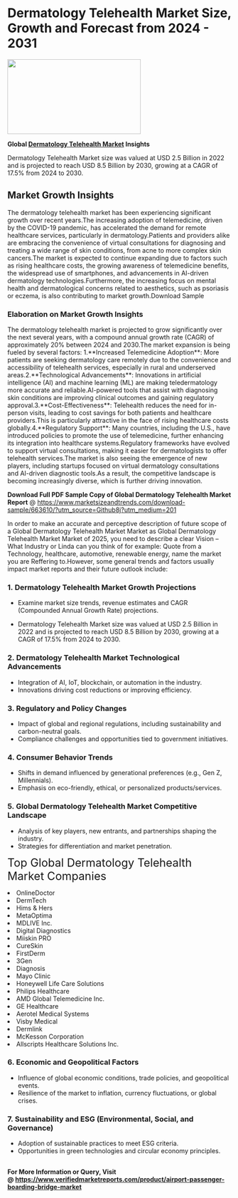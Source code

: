 <H1>Dermatology Telehealth Market Size, Growth and Forecast from 2024 - 2031</H1><img class="aligncenter size-medium wp-image-584254" src="https://thirdeyenews.in/wp-content/uploads/2024/09/Global-Market-Research-300x168.jpeg" alt="" width="300" height="168" /><p><strong>Global&nbsp;<a href="https://www.marketsizeandtrends.com/download-sample/663610/?utm_source=Github8j?utm_medium=201">Dermatology Telehealth Market</a> Insights</strong></p><p>Dermatology Telehealth Market size was valued at USD 2.5 Billion in 2022 and is projected to reach USD 8.5 Billion by 2030, growing at a CAGR of 17.5% from 2024 to 2030.</p><p><h2>Market Growth Insights</h2> The dermatology telehealth market has been experiencing significant growth over recent years.The increasing adoption of telemedicine, driven by the COVID-19 pandemic, has accelerated the demand for remote healthcare services, particularly in dermatology.Patients and providers alike are embracing the convenience of virtual consultations for diagnosing and treating a wide range of skin conditions, from acne to more complex skin cancers.The market is expected to continue expanding due to factors such as rising healthcare costs, the growing awareness of telemedicine benefits, the widespread use of smartphones, and advancements in AI-driven dermatology technologies.Furthermore, the increasing focus on mental health and dermatological concerns related to aesthetics, such as psoriasis or eczema, is also contributing to market growth.Download Sample <h3>Elaboration on Market Growth Insights</h3> The dermatology telehealth market is projected to grow significantly over the next several years, with a compound annual growth rate (CAGR) of approximately 20% between 2024 and 2030.The market expansion is being fueled by several factors: 1.**Increased Telemedicine Adoption**: More patients are seeking dermatology care remotely due to the convenience and accessibility of telehealth services, especially in rural and underserved areas.2.**Technological Advancements**: Innovations in artificial intelligence (AI) and machine learning (ML) are making teledermatology more accurate and reliable.AI-powered tools that assist with diagnosing skin conditions are improving clinical outcomes and gaining regulatory approval.3.**Cost-Effectiveness**: Telehealth reduces the need for in-person visits, leading to cost savings for both patients and healthcare providers.This is particularly attractive in the face of rising healthcare costs globally.4.**Regulatory Support**: Many countries, including the U.S., have introduced policies to promote the use of telemedicine, further enhancing its integration into healthcare systems.Regulatory frameworks have evolved to support virtual consultations, making it easier for dermatologists to offer telehealth services.The market is also seeing the emergence of new players, including startups focused on virtual dermatology consultations and AI-driven diagnostic tools.As a result, the competitive landscape is becoming increasingly diverse, which is further driving innovation.</p><p><span class=""><strong>Download Full PDF Sample Copy of Global Dermatology Telehealth Market Report</strong> @ <a href="https://www.marketsizeandtrends.com/download-sample/663610/?utm_source=Github8j?utm_medium=201" target="_blank">https://www.marketsizeandtrends.com/download-sample/663610/?utm_source=Github8j?utm_medium=201</a></span></p><p>In order to make an accurate and perceptive description of future scope of a Global&nbsp;Dermatology Telehealth Market Market as Global&nbsp;Dermatology Telehealth Market Market of 2025, you need to describe a clear Vision &ndash; What Industry or Linda can you think of for example: Quote from a Technology, healthcare, automotive, renewable energy, name the market you are Reffering to.However, some general trends and factors usually impact market reports and their future outlook include:</p><h3>1.&nbsp;<strong>Dermatology Telehealth Market Growth Projections</strong></h3><ul><li>Examine market size trends, revenue estimates and CAGR (Compounded Annual Growth Rate) projections.</li><li><p>Dermatology Telehealth Market size was valued at USD 2.5 Billion in 2022 and is projected to reach USD 8.5 Billion by 2030, growing at a CAGR of 17.5% from 2024 to 2030.</p></li></ul><h3>2.&nbsp;<strong>Dermatology Telehealth Market Technological Advancements</strong></h3><ul><li>Integration of AI, IoT, blockchain, or automation in the industry.</li><li>Innovations driving cost reductions or improving efficiency.</li></ul><h3>3.&nbsp;<strong>Regulatory and Policy Changes</strong></h3><ul><li>Impact of global and regional regulations, including sustainability and carbon-neutral goals.</li><li>Compliance challenges and opportunities tied to government initiatives.</li></ul><h3>4.&nbsp;<strong>Consumer Behavior Trends</strong></h3><ul><li>Shifts in demand influenced by generational preferences (e.g., Gen Z, Millennials).</li><li>Emphasis on eco-friendly, ethical, or personalized products/services.</li></ul><h3>5.&nbsp;<strong>Global Dermatology Telehealth Market Competitive Landscape</strong></h3><ul><li>Analysis of key players, new entrants, and partnerships shaping the industry.</li><li>Strategies for differentiation and market penetration.</li></ul><p data-pm-slice="1 1 []"><span style="color: inherit; font-family: inherit; font-size: 25px;">Top Global Dermatology Telehealth Market Companies</span></p><div class="" data-test-id=""><p><li>OnlineDoctor</li><li> DermTech</li><li> Hims & Hers</li><li> MetaOptima</li><li> MDLIVE Inc.</li><li> Digital Diagnostics</li><li> Miiskin PRO</li><li> CureSkin</li><li> FirstDerm</li><li> 3Gen</li><li> Diagnosis</li><li> Mayo Clinic</li><li> Honeywell Life Care Solutions</li><li> Philips Healthcare</li><li> AMD Global Telemedicine Inc.</li><li> GE Healthcare</li><li> Aerotel Medical Systems</li><li> Visby Medical</li><li> Dermlink</li><li> McKesson Corporation</li><li> Allscripts Healthcare Solutions Inc.</li></p></div><h3>6.&nbsp;<strong>Economic and Geopolitical Factors</strong></h3><ul><li>Influence of global economic conditions, trade policies, and geopolitical events.</li><li>Resilience of the market to inflation, currency fluctuations, or global crises.</li></ul><h3>7.&nbsp;<strong>Sustainability and ESG (Environmental, Social, and Governance)</strong></h3><ul><li>Adoption of sustainable practices to meet ESG criteria.</li><li>Opportunities in green technologies and circular economy principles.</li></ul><h2><strong style="font-size: 14px;">For More Information or Query, Visit @&nbsp;</strong><a style="background-color: #ffffff; font-size: 14px;" href="https://www.marketsizeandtrends.com/report/dermatology-telehealth-market/" target="_blank">https://www.verifiedmarketreports.com/product/airport-passenger-boarding-bridge-market</a></h2>